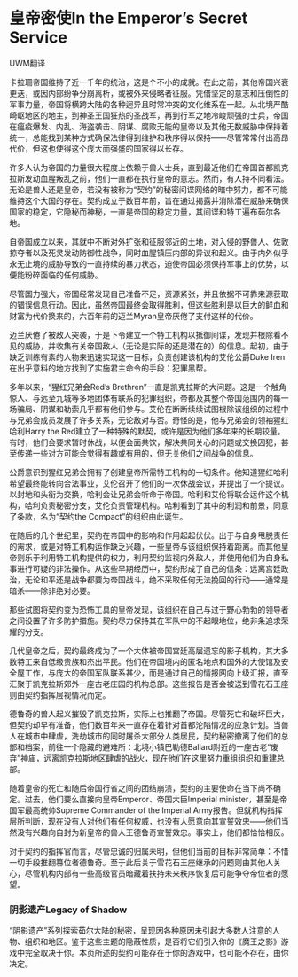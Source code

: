# 皇帝密使In the Emperor’s Secret Service

UWM翻译

卡拉珊帝国维持了近一千年的统治，这是个不小的成就。在此之前，其他帝国兴衰更迭，或因内部纷争分崩离析，或被外来侵略者征服。凭借坚定的意志和压倒性的军事力量，帝国将横跨大陆的各种迥异且时常冲突的文化维系在一起。从北境严酷崎岖地区的地主，到神圣王国狂热的圣战军，再到行军之地冷峻顽强的士兵，帝国在瘟疫爆发、内乱、海盗袭击、阴谋、腐败无能的皇帝以及其他无数威胁中保持着统一，总能找到某种方式确保法律得到维护和秩序得以保持——尽管常常付出高昂代价，但这也使得这个庞大而强盛的国家得以长存。

许多人认为帝国的力量很大程度上依赖于兽人士兵，直到最近他们在帝国首都凯克拉斯发动血腥叛乱之前，他们一直都在执行皇帝的意志。然而，有人持不同看法。无论是兽人还是皇帝，若没有被称为“契约”的秘密间谍网络的暗中努力，都不可能维持这个大国的存在。契约成立于数百年前，旨在通过揭露并消除潜在威胁来确保国家的稳定，它隐秘而神秘，一直是帝国的稳定力量，其间谍和特工遍布茹尔各地。

自帝国成立以来，其就中不断对外扩张和征服邻近的土地，对入侵的野兽人、佐敦掠夺者以及死灵发动防御性战争，同时血腥镇压内部的异议和起义。由于内外似乎永无止境的威胁导致的一直持续的暴力状态，迫使帝国必须保持军事上的优势，以便能粉碎面临的任何威胁。

尽管国力强大，帝国经常发现自己准备不足，资源紧张，并且依据不可靠来源获取的错误信息行动。因此，虽然帝国最终会取得胜利，但这些胜利是以巨大的鲜血和财富为代价换来的，六百年前的迈兰Myran皇帝厌倦了支付这样的代价。

迈兰厌倦了被敌人突袭，于是下令建立一个特工机构以抵御间谍，发现并根除看不见的威胁，并收集有关帝国敌人（无论是实际的还是潜在的）的信息。起初，由于缺乏训练有素的人物来迅速实现这一目标，负责创建该机构的艾伦公爵Duke
Iren在出乎意料的地方找到了实施君主命令的手段：犯罪黑帮。

多年以来，“猩红兄弟会Red’s
Brethren”一直是凯克拉斯的大问题。这是一个触角惊人、与远至九城等多地团体有联系的犯罪组织，帝都及其整个帝国范围内的每一场骗局、阴谋和勒索几乎都有他们参与。艾伦在断断续续试图根除该组织的过程中与兄弟会成员发展了许多关系，无论敌对与否。奇怪的是，他与兄弟会的领袖猩红哈利Harry
the
Red建立了一种特殊的默契，或许是因为他们多年来的长期较量。有时，他们会要求暂时休战，以便会面共饮，解决共同关心的问题或交换囚犯，甚至传递一些对方可能会觉得有趣或有用的，但无关他们之间战争的信息。

公爵意识到猩红兄弟会拥有了创建皇帝所需特工机构的一切条件。他知道猩红哈利希望最终能转向合法事业，艾伦召开了他们的一次休战会议，并提出了一个提议。以封地和头衔为交换，哈利会让兄弟会听命于帝国。哈利和艾伦将联合运作这个机构，哈利负责秘密分支，艾伦负责管理机构。哈利看到了其中的利润和前景，同意了条款，名为“契约the
Compact”的组织由此诞生。

在随后的几个世纪里，契约在帝国中的影响和作用起起伏伏。出于与自身甩脱责任的需求，或是对特工机构运作缺乏兴趣，一些皇帝与该组织保持着距离。而其他皇帝则乐于利用特工机构提供的权力，利用契约监视内外敌人，并使用他们为自身私事进行可疑的非法操作。从这些早期经历中，契约形成了自己的信条：远离宫廷政治，无论和平还是战争都要为帝国战斗，绝不采取任何无法挽回的行动——通常是暗杀——除非绝对必要。

那些试图将契约变为恐怖工具的皇帝发现，该组织在自己与过于野心勃勃的领导者之间设置了许多防护措施。契约尽力保持其在军队中的不起眼地位，绝非条追求荣耀的分支。

几代皇帝之后，契约最终成为了一个大体被帝国宫廷高层遗忘的影子机构，其大多数特工来自低级贵族和杰出平民。他们在帝国境内的匿名地点和国外的大使馆及安全屋工作，与庞大的帝国军队联系甚少，而是通过自己的情报网向上级汇报，直至汇聚于凯克拉斯郊外一座古老庄园的机构总部。这些报告是否会被送到雪花石王座则由契约指挥层视情况而定。

德鲁奇的兽人起义摧毁了凯克拉斯，实际上也推翻了帝国。尽管死亡和破坏巨大，但契约却早有准备，他们数百年来一直存在着针对首都沦陷情况的应急计划。当兽人在城市中肆虐，洗劫城市的同时屠杀大部分人类居民，契约秘密撤离了他们的总部和档案，前往一个隐藏的避难所：北境小镇巴勒德Ballard附近的一座古老“废弃”神庙，远离凯克拉斯地区肆虐的战火，现在他们在这里努力重组组织和重建总部。

随着皇帝的死亡和随后帝国行省之间的团结崩溃，契约的主要使命在当下尚不确定。过去，他们要么直接向皇帝Emperor、帝国大臣Imperial
minister，甚至是帝国军最高统帅Supreme Commander of the Imperial
Army报告。但就机构指挥层所判断，现在没有人对他们有任何权威，也没有人愿意向其宣誓效忠——他们当然没有兴趣向自封为新皇帝的兽人王德鲁奇宣誓效忠。事实上，他们都恰恰相反。

对于契约的指挥官而言，尽管忠诚的归属未明，但他们当前的目标非常简单：不惜一切手段推翻篡位者德鲁奇。至于此后关于雪花石王座继承的问题则由其他人关心，尽管机构内部有一些高级官员暗藏着扶持未来秩序恢复后可能争夺帝位者的愿望。

### 阴影遗产Legacy of Shadow

“阴影遗产”系列探索茹尔大陆的秘密，呈现因各种原因未引起大多数人注意的人物、组织和地区。鉴于这些主题的隐蔽性质，是否将它们引入你的《魔王之影》游戏中完全取决于你。本页所述的契约可能存在于你的游戏中，也可能不存在，由你决定。
